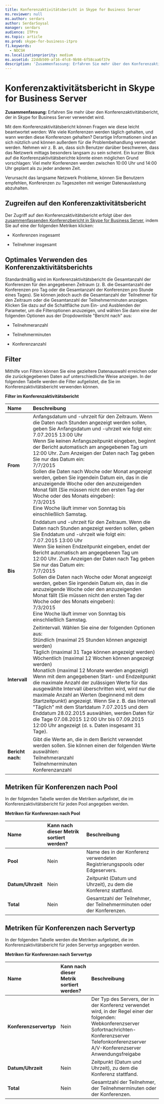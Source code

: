 ```yaml
---
title: Konferenzaktivitätsbericht in Skype for Business Server
ms.reviewer: null
ms.author: serdars
author: SerdarSoysal
manager: serdars
audience: ITPro
ms.topic: article
ms.prod: skype-for-business-itpro
f1.keywords:
  - NOCSH
ms.localizationpriority: medium
ms.assetid: 22ddb509-af16-4fc8-9b98-6f58caa6f37e
description: 'Zusammenfassung: Erfahren Sie mehr über den Konferenzaktivitätsbericht, der in Skype for Business Server verwendet wird.'
---
```


# <a name="conference-activity-report-in-skype-for-business-server"></a>Konferenzaktivitätsbericht in Skype for Business Server
 
**Zusammenfassung:** Erfahren Sie mehr über den Konferenzaktivitätsbericht, der in Skype for Business Server verwendet wird.
  
Mit dem Konferenzaktivitätsbericht können Fragen wie diese leicht beantwortet werden: Wie viele Konferenzen werden täglich gehalten, und wann werden diese Konferenzen gehalten? Derartige Informationen sind an sich nützlich und können außerdem für die Problembehandlung verwendet werden. Nehmen wir z. B. an, dass sich Benutzer darüber beschweren, dass das Netzwerk mittags besonders langsam zu sein scheint. Ein kurzer Blick auf die Konferenzaktivitätsberichte könnte einen möglichen Grund vorschlagen: Viel mehr Konferenzen werden zwischen 10:00 Uhr und 14:00 Uhr geplant als zu jeder anderen Zeit.
  
Verursacht das langsame Netzwerk Probleme, können Sie Benutzern empfehlen, Konferenzen zu Tageszeiten mit weniger Datenauslastung abzuhalten.
  
## <a name="accessing-the-conference-activity-report"></a>Zugreifen auf den Konferenzaktivitätsbericht

Der Zugriff auf den Konferenzaktivitätsbericht erfolgt über den [zusammenfassenden Konferenzbericht in Skype for Business Server](conference-summary-report.md), indem Sie auf eine der folgenden Metriken klicken:
  
- Konferenzen insgesamt
    
- Teilnehmer insgesamt
    
## <a name="making-the-best-use-of-the-conference-activity-report"></a>Optimales Verwenden des Konferenzaktivitätsberichts

Standardmäßig wird im Konferenzaktivitätsbericht die Gesamtanzahl der Konferenzen für den angegebenen Zeitraum (z. B. die Gesamtanzahl der Konferenzen pro Tag oder die Gesamtanzahl der Konferenzen pro Stunde eines Tages). Sie können jedoch auch die Gesamtanzahl der Teilnehmer für den Zeitraum oder die Gesamtanzahl der Teilnehmerminuten anzeigen. Klicken Sie dazu auf die Schaltfläche zum Ein- und Ausblenden der Parameter, um die Filteroptionen anzuzeigen, und wählen Sie dann eine der folgenden Optionen aus der Dropdownliste "Bericht nach" aus:
  
- Teilnehmeranzahl
    
- Teilnehmerminuten
    
- Konferenzanzahl
    
## <a name="filters"></a>Filter

Mithilfe von Filtern können Sie eine gezieltere Datenauswahl erreichen oder die zurückgegebenen Daten auf unterschiedliche Weise anzeigen. In der folgenden Tabelle werden die Filter aufgelistet, die Sie im Konferenzaktivitätsbericht verwenden können.
  
**Filter im Konferenzaktivitätsbericht**

|**Name**|**Beschreibung**|
|:-----|:-----|
|**From** <br/> |Anfangsdatum und -uhrzeit für den Zeitraum. Wenn die Daten nach Stunden angezeigt werden sollen, geben Sie Anfangsdatum und -uhrzeit wie folgt ein:  <br/> 7.07.2015 13:00 Uhr  <br/> Wenn Sie keinen Anfangszeitpunkt eingeben, beginnt der Bericht automatisch am angegebenen Tag um 12:00 Uhr. Zum Anzeigen der Daten nach Tag geben Sie nur das Datum ein:  <br/> 7/7/2015  <br/> Sollen die Daten nach Woche oder Monat angezeigt werden, geben Sie irgendein Datum ein, das in die anzuzeigende Woche oder den anzuzeigenden Monat fällt (Sie müssen nicht den ersten Tag der Woche oder des Monats eingeben):  <br/> 7/3/2015  <br/> Eine Woche läuft immer von Sonntag bis einschließlich Samstag.  <br/> |
|**Bis** <br/> |Enddatum und -uhrzeit für den Zeitraum. Wenn die Daten nach Stunden angezeigt werden sollen, geben Sie Enddatum und -uhrzeit wie folgt ein:  <br/> 7.07.2015 13:00 Uhr  <br/> Wenn Sie keinen Endzeitpunkt eingeben, endet der Bericht automatisch am angegebenen Tag um 12:00 Uhr. Zum Anzeigen der Daten nach Tag geben Sie nur das Datum ein:  <br/> 7/7/2015  <br/> Sollen die Daten nach Woche oder Monat angezeigt werden, geben Sie irgendein Datum ein, das in die anzuzeigende Woche oder den anzuzeigenden Monat fällt (Sie müssen nicht den ersten Tag der Woche oder des Monats eingeben):  <br/> 7/3/2015  <br/> Eine Woche läuft immer von Sonntag bis einschließlich Samstag.  <br/> |
|**Intervall** <br/> | Zeitintervall. Wählen Sie eine der folgenden Optionen aus: <br/>  Stündlich (maximal 25 Stunden können angezeigt werden) <br/>  Täglich (maximal 31 Tage können angezeigt werden) <br/>  Wöchentlich (maximal 12 Wochen können angezeigt werden) <br/>  Monatlich (maximal 12 Monate werden angezeigt) <br/>  Wenn mit dem angegebenen Start- und Endzeitpunkt die maximale Anzahl der zulässigen Werte für das ausgewählte Intervall überschritten wird, wird nur die maximale Anzahl an Werten (beginnend mit dem Startzeitpunkt) angezeigt. Wenn Sie z. B. das Intervall "Täglich" mit dem Startdatum 7.07.2015 und dem Enddatum 28.02.2015 auswählen, werden Daten für die Tage 07.08.2015 12:00 Uhr bis 07.09.2015 12:00 Uhr angezeigt (d. s. Daten insgesamt 31 Tage). <br/> |
|**Bericht nach:** <br/> | Gibt die Werte an, die in dem Bericht verwendet werden sollen. Sie können einen der folgenden Werte auswählen: <br/>  Teilnehmeranzahl <br/>  Teilnehmerminuten <br/>  Konferenzanzahl <br/> |
   
## <a name="metrics-for-conferences-by-pool"></a>Metriken für Konferenzen nach Pool

In der folgenden Tabelle werden die Metriken aufgelistet, die im Konferenzaktivitätsbericht für jeden Pool angegeben werden.
  
**Metriken für Konferenzen nach Pool**

|**Name**|**Kann nach dieser Metrik sortiert werden?**|**Beschreibung**|
|:-----|:-----|:-----|
|**Pool** <br/> |Nein  <br/> |Name des in der Konferenz verwendeten Registrierungspools oder Edgeservers.  <br/> |
|**Datum/Uhrzeit** <br/> |Nein  <br/> |Zeitpunkt (Datum und Uhrzeit), zu dem die Konferenz stattfand.  <br/> |
|**Total** <br/> |Nein  <br/> |Gesamtzahl der Teilnehmer, der Teilnehmerminuten oder der Konferenzen.  <br/> |
   
## <a name="metrics-for-conferences-by-server-type"></a>Metriken für Konferenzen nach Servertyp

In der folgenden Tabelle werden die Metriken aufgelistet, die im Konferenzaktivitätsbericht für jeden Servertyp angegeben werden.
  
**Metriken für Konferenzen nach Servertyp**

|**Name**|**Kann nach dieser Metrik sortiert werden?**|**Beschreibung**|
|:-----|:-----|:-----|
|**Konferenzservertyp** <br/> |Nein  <br/> | Der Typ des Servers, der in der Konferenz verwendet wird, in der Regel einer der folgenden: <br/>  Webkonferenzserver <br/>  Sofortnachrichten-Konferenzserver <br/>  Telefonkonferenzserver <br/>  A/V-Konferenzserver <br/>  Anwendungsfreigabe <br/> |
|**Datum/Uhrzeit** <br/> |Nein  <br/> |Zeitpunkt (Datum und Uhrzeit), zu dem die Konferenz stattfand.  <br/> |
|**Total** <br/> |Nein  <br/> |Gesamtzahl der Teilnehmer, der Teilnehmerminuten oder der Konferenzen.  <br/> |
   

